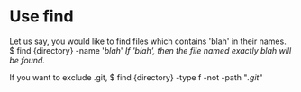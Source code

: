 # Use find

Let us say, you would like to find files which contains 'blah' in their names. 
    $ find {directory} -name '*blah*'
*If 'blah', then the file named exactly blah will be found.*

If you want to exclude .git, 
    $ find {directory} -type f -not -path "*.git*"


